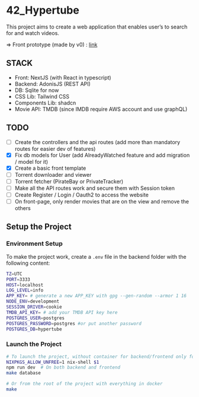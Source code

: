 # 42_Hypertube

This project aims to create a web application that enables user’s to search for and
watch videos.

=> Front prototype (made by v0) : [link](https://v0.dev/chat/simple-streaming-website-dxwD7slikKg?b=b_lL5zpOHzJLe)


## STACK

- Front: NextJS (with React in typescript)
- Backend: AdonisJS (REST API)
- DB: Sqlite for now
- CSS Lib: Tailwind CSS
- Components Lib: shadcn
- Movie API: TMDB (since IMDB require AWS account and use graphQL)

## TODO

- [ ] Create the controllers and the api routes (add more than mandatory routes for easier dev of features)
- [x] Fix db models for User (add AlreadyWatched feature and add migration / model for it)
- [x] Create a basic front template
- [ ] Torrent downloader and viewer
- [ ] Torrent fetcher (PirateBay or PrivateTracker)
- [ ] Make all the API routes work and secure them with Session token
- [ ] Create Register / Login / Oauth2 to access the website
- [ ] On front-page, only render movies that are on the view and remove the others 

## Setup the Project

<!-- ### Apply Migrations
```bash
cd backend && node ace migration:run
``` -->

### Environment Setup
To make the project work, create a `.env` file in the backend folder with the following content:

```bash
TZ=UTC
PORT=3333
HOST=localhost
LOG_LEVEL=info
APP_KEY= # generate a new APP_KEY with gpg --gen-random --armor 1 16
NODE_ENV=development
SESSION_DRIVER=cookie
TMDB_API_KEY= # add your TMDB API key here
POSTGRES_USER=postgres
POSTGRES_PASSWORD=postgres #or put another password
POSTGRES_DB=hypertube
```

### Launch the Project
```bash
# To launch the project, without container for backend/frontend only for database
NIXPKGS_ALLOW_UNFREE=1 nix-shell $1
npm run dev  # On both backend and frontend
make database

# Or from the root of the project with everything in docker
make
```